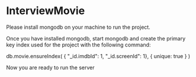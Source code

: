 # InterviewMovie
Please install mongodb on your machine to run the project.

Once you have installed mongodb, start mongodb and create the primary key index used for the project with the following command:

db.movie.ensureIndex( { "_id.imdbId": 1, "_id.screenId": 1}, { unique: true } )

Now you are ready to run the server

